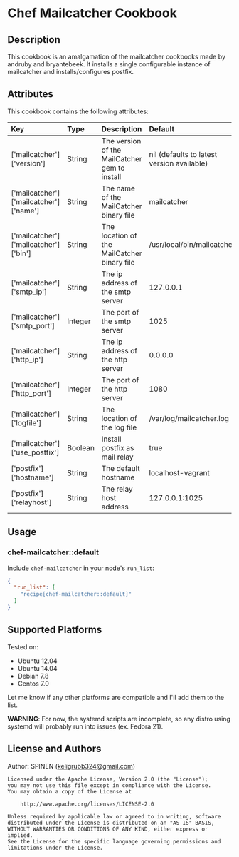 # Chef Mailcatcher Cookbook

## Description

This cookbook is an amalgamation of the mailcatcher cookbooks made by andruby and bryantebeek.
It installs a single configurable instance of mailcatcher and installs/configures postfix.

## Attributes

This cookbook contains the following attributes:

| Key | Type | Description | Default |
|:----|:-----|:------------|:--------|
| ['mailcatcher']['version'] | String | The version of the MailCatcher gem to install | nil (defaults to latest version available) |
| ['mailcatcher']['mailcatcher']['name'] | String | The name of the MailCatcher binary file | mailcatcher |
| ['mailcatcher']['mailcatcher']['bin'] | String | The location of the MailCatcher binary file | /usr/local/bin/mailcatcher |
| ['mailcatcher']['smtp_ip'] | String | The ip address of the smtp server | 127.0.0.1 |
| ['mailcatcher']['smtp_port'] | Integer | The port of the smtp server | 1025 |
| ['mailcatcher']['http_ip'] | String | The ip address of the http server | 0.0.0.0 |
| ['mailcatcher']['http_port'] | Integer | The port of the http server | 1080 |
| ['mailcatcher']['logfile'] | String | The location of the log file | /var/log/mailcatcher.log |
| ['mailcatcher']['use_postfix'] | Boolean | Install postfix as mail relay | true |
| ['postfix']['hostname'] | String | The default hostname | localhost-vagrant |
| ['postfix']['relayhost'] | String | The relay host address | 127.0.0.1:1025 |

## Usage

### chef-mailcatcher::default

Include `chef-mailcatcher` in your node's `run_list`:

```json
{
  "run_list": [
    "recipe[chef-mailcatcher::default]"
  ]
}
```

## Supported Platforms

Tested on:

* Ubuntu 12.04
* Ubuntu 14.04
* Debian 7.8
* Centos 7.0

Let me know if any other platforms are compatible and I'll add them to the list.

**WARNING**: For now, the systemd scripts are incomplete, so any distro using systemd will probably run into issues (ex. Fedora 21).

## License and Authors

Author: SPINEN (<keligrubb324@gmail.com>)

```text
Licensed under the Apache License, Version 2.0 (the "License");
you may not use this file except in compliance with the License.
You may obtain a copy of the License at

    http://www.apache.org/licenses/LICENSE-2.0

Unless required by applicable law or agreed to in writing, software
distributed under the License is distributed on an "AS IS" BASIS,
WITHOUT WARRANTIES OR CONDITIONS OF ANY KIND, either express or implied.
See the License for the specific language governing permissions and
limitations under the License.
```
